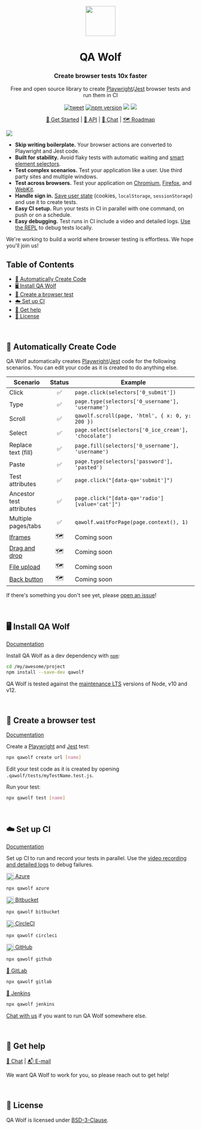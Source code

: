 <p align="center"><img src="https://docs.qawolf.com/img/logo_small.png" height="80" /></p>

<h1 align="center">QA Wolf</h1>

<h3 align="center">Create browser tests 10x faster</h3>

<p align="center">Free and open source library to create <a href="https://github.com/microsoft/playwright">Playwright</a>/<a href="https://jestjs.io">Jest</a> browser tests and run them in CI</p>

<p align="center">
<a align="center" href="https://twitter.com/intent/tweet?text=%F0%9F%90%BA+QA+Wolf%3A+Create+browser+tests+10x+faster&url=https%3A%2F%2Fgithub.com%2Fqawolf%2Fqawolf"><img src="https://img.shields.io/twitter/url/https/github.com/tterb/hyde.svg?style=social" alt="tweet" /></a>
  <a href="http://badge.fury.io/js/qawolf"><img src="https://badge.fury.io/js/qawolf.svg" alt="npm version" /></a>
  <img src="https://github.com/qawolf/qawolf/workflows/Linux%20Tests/badge.svg" />
  <img src="https://github.com/qawolf/qawolf/workflows/Windows%20Tests/badge.svg" />
</p>

<p align="center">
    <a href="https://docs.qawolf.com/docs/install">🚀 Get Started</a> |
    <a href="https://docs.qawolf.com/docs/api/table_of_contents">📖 API</a> |
    <a href="https://gitter.im/qawolf/community">👋 Chat</a> |
    <a href="https://github.com/qawolf/qawolf/projects/4">🗺️ Roadmap</a>
</p>

<img src="https://storage.googleapis.com/docs.qawolf.com/website/create.gif">

<br/>

<ul>
<li><b>Skip writing boilerplate.</b> Your browser actions are converted to Playwright and Jest code.
</li>
<li><b>Built for stability.</b> Avoid flaky tests with automatic waiting and <a href="https://docs.qawolf.com/docs/use_custom_selectors#selectors-overview">smart element selectors</a>.
</li>
<li><b>Test complex scenarios.</b> Test your application like a user. Use third party sites and multiple windows.
</li>
<li><b>Test across browsers.</b> Test your application on <a href="https://www.chromium.org/Home">Chromium</a>, <a href="https://www.mozilla.org/en-US/firefox/new">Firefox</a>, and <a href="https://webkit.org">WebKit</a>.
</li>
<li><b>Handle sign in.</b> <a href="https://docs.qawolf.com/docs/handle_sign_in">Save user state</a> (cookies, <code>localStorage</code>, <code>sessionStorage</code>) and use it to create tests.
<li><b>Easy CI setup.</b> Run your tests in CI in parallel with one command, on push or on a schedule.
</li>
<li><b>Easy debugging.</b> Test runs in CI include a video and detailed logs. <a href="https://docs.qawolf.com/docs/use_the_repl">Use the REPL</a> to debug tests locally.
</li>
</ul>
<p>We're working to build a world where browser testing is effortless. We hope you'll join us!</p>

## Table of Contents

- [💪 Automatically Create Code](#-supported-use-cases)
- [🖥️ Install QA Wolf](#%EF%B8%8F-install-qa-wolf)
- [🎨 Create a browser test](#-create-a-browser-test)
- [☁️ Set up CI](#%EF%B8%8F-set-up-ci)
- [🙋 Get help](#-get-help)
- [📝 License](#-license)

<br/>

## 💪 Automatically Create Code

QA Wolf automatically creates [Playwright](https://github.com/microsoft/playwright)/[Jest](https://jestjs.io/) code for the following scenarios. You can edit your code as it is created to do anything else.

| Scenario                                                     | Status | Example                                              |
| ------------------------------------------------------------ | :----: | ---------------------------------------------------- |
| Click                                                        |   ✅   | `page.click(selectors['0_submit'])`                  |
| Type                                                         |   ✅   | `page.type(selectors['0_username'], 'username')`     |
| Scroll                                                       |   ✅   | `qawolf.scroll(page, 'html', { x: 0, y: 200 })`      |
| Select                                                       |   ✅   | `page.select(selectors['0_ice_cream'], 'chocolate')` |
| Replace text (fill)                                          |   ✅   | `page.fill(selectors['0_username'], 'username')`     |
| Paste                                                        |   ✅   | `page.type(selectors['password'], 'pasted')`         |
| Test attributes                                              |   ✅   | `page.click("[data-qa='submit']")`                   |
| Ancestor test attributes                                     |   ✅   | `page.click("[data-qa='radio'] [value='cat']")`      |
| Multiple pages/tabs                                          |   ✅   | `qawolf.waitForPage(page.context(), 1)`              |
| [Iframes](https://github.com/qawolf/qawolf/issues/279)       |   🗺️   | Coming soon                                          |
| [Drag and drop](https://github.com/qawolf/qawolf/issues/315) |   🗺️   | Coming soon                                          |
| [File upload](https://github.com/qawolf/qawolf/issues/331)   |   🗺️   | Coming soon                                          |
| [Back button](https://github.com/qawolf/qawolf/issues/438)   |   🗺️   | Coming soon                                          |

If there's something you don't see yet, please [open an issue](https://github.com/qawolf/qawolf/issues/new)!

<br/>

## 🖥️ Install QA Wolf

[Documentation](http://docs.qawolf.com/docs/install)

Install QA Wolf as a dev dependency with [`npm`](https://www.npmjs.com):

```bash
cd /my/awesome/project
npm install --save-dev qawolf
```

QA Wolf is tested against the [maintenance LTS](https://github.com/nodejs/Release#release-schedule) versions of Node, v10 and v12.

<br/>

## 🎨 Create a browser test

[Documentation](http://docs.qawolf.com/docs/create_a_test)

Create a [Playwright](https://github.com/microsoft/playwright) and [Jest](https://jestjs.io/) test:

```bash
npx qawolf create url [name]
```

Edit your test code as it is created by opening `.qawolf/tests/myTestName.test.js`.

Run your test:

```bash
npx qawolf test [name]
```

<br/>

## ☁️ Set up CI

[Documentation](https://docs.qawolf.com/docs/run_tests_in_ci)

Set up CI to run and record your tests in parallel. Use the [video recording and detailed logs](https://docs.qawolf.com/docs/run_tests_in_ci#debug) to debug failures.

[<img align="center" height="20px" src="https://cdn.iconscout.com/icon/free/png-256/azure-190760.png" /> Azure](https://azure.microsoft.com/en-us/services/devops)

```bash
npx qawolf azure
```

[<img align="center" height="20px" src="https://upload.wikimedia.org/wikipedia/commons/0/0e/Bitbucket-blue-logomark-only.svg" /> Bitbucket](https://bitbucket.org/product/features/pipelines)

```bash
npx qawolf bitbucket
```

[<img align="center" height="20px" src="https://cdn.iconscout.com/icon/free/png-256/circleci-283066.png" /> CircleCI](https://circleci.com/)

```bash
npx qawolf circleci
```

[<img align="center" height="20px" src="https://camo.githubusercontent.com/7710b43d0476b6f6d4b4b2865e35c108f69991f3/68747470733a2f2f7777772e69636f6e66696e6465722e636f6d2f646174612f69636f6e732f6f637469636f6e732f313032342f6d61726b2d6769746875622d3235362e706e67" /> GitHub](https://github.com/features/actions)

```bash
npx qawolf github
```

[🦊 GitLab](https://docs.gitlab.com/ee/ci)

```bash
npx qawolf gitlab
```

[🤵 Jenkins](https://jenkins.io)

```bash
npx qawolf jenkins
```

[Chat with us](https://gitter.im/qawolf/community) if you want to run QA Wolf somewhere else.

<br/>

## 🙋 Get help

<p align="left">
    <a href="https://gitter.im/qawolf/community">👋 Chat</a> |
    <a href="mailto:jon@qawolf.com">📬 E-mail</a>
</p>

We want QA Wolf to work for you, so please reach out to get help!

<br/>

## 📝 License

QA Wolf is licensed under [BSD-3-Clause](https://github.com/qawolf/qawolf/blob/master/LICENSE.md).

<br/>
